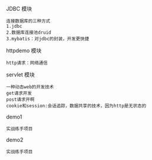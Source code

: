 JDBC 模块

    连接数据库的三种方式
    1.jdbc
    2.数据库连接池druid
    3.mybatis：对jdbc的封装，开发更快捷

httpdemo 模块

    http请求：网络通信

servlet 模块

    一种动态web的开发技术
    get请求开发
    post请求开啊
    cookie和session:会话追踪，数据共享的技术，因为http是无状态的  

demo1

    实战练手项目

demo2
    
    实战练手项目